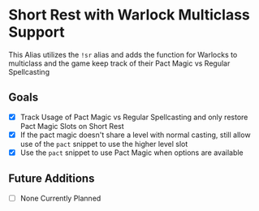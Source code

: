 # Short Rest with Warlock Multiclass Support
This Alias utilizes the `!sr` alias and adds the function for Warlocks to multiclass and the game keep track of their Pact Magic vs Regular Spellcasting

## Goals
- [x] Track Usage of Pact Magic vs Regular Spellcasting and only restore Pact Magic Slots on Short Rest
- [x] If the pact magic doesn't share a level with normal casting, still allow use of the `pact` snippet to use the higher level slot
- [x] Use the `pact` snippet to use Pact Magic when options are available

## Future Additions
- [ ] None Currently Planned

